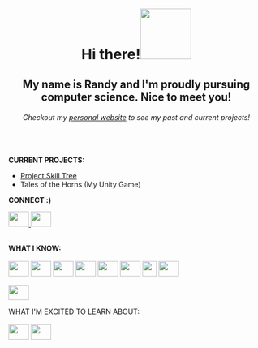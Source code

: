 <h1 align="center">Hi there!<img src="https://gifdb.com/images/high/heart-cheeks-cute-wave-wzwmnpr1f3b8mu4i.gif" width="100" height="100"/></h1>
<h2 align="center">My name is Randy and I'm proudly pursuing computer science. Nice to meet you!</h2>


<i><h6 align="center">Checkout my <a target="_blank" href="https://iamrandy.github.io/">personal website</a> to see my past and current projects!</h6></i>
<br><br>
<b>CURRENT PROJECTS:</b>
- <a href="https://github.com/iamRandy/projectSkillTree"> Project Skill Tree </a>
- Tales of the Horns (My Unity Game)

<b>CONNECT :)</b><br>

<a target="blank" href="https://www.linkedin.com/in/randythai/"><img height="30" width="40" src="https://raw.githubusercontent.com/rahuldkjain/github-profile-readme-generator/master/src/images/icons/Social/linked-in-alt.svg" /> </a>
<a target="blank" href="mailto:randythai360@gmail.com"><img height="30" width="40" src="https://upload.wikimedia.org/wikipedia/commons/7/7e/Gmail_icon_%282020%29.svg"/></a>
<br><br>

<b>WHAT I KNOW:</b> <br><br>
<img height="30" width="40" src="https://www.vectorlogo.zone/logos/java/java-icon.svg"/> 
<img height="30" width="40" src="https://www.vectorlogo.zone/logos/python/python-icon.svg"/> 
<img height="30" width="40" src="https://upload.wikimedia.org/wikipedia/commons/9/99/Unofficial_JavaScript_logo_2.svg"/> 
<img height="30" width="40" src="https://upload.wikimedia.org/wikipedia/commons/6/61/HTML5_logo_and_wordmark.svg"/> 
<img height="30" width="40" src="https://www.vectorlogo.zone/logos/w3_css/w3_css-icon.svg"/> 
<img height="30" width="40" src="https://upload.wikimedia.org/wikipedia/commons/b/bd/Logo_C_sharp.svg"/> 
<img height="30" width="28" src="https://www.vectorlogo.zone/logos/swift/swift-icon.svg"/> 
<img height="30" width="40" src="https://upload.wikimedia.org/wikipedia/commons/c/cf/Lua-Logo.svg"/> 


<img height="30" width="40" src="https://upload.wikimedia.org/wikipedia/commons/b/b2/Bootstrap_logo.svg"/> 

WHAT I'M EXCITED TO LEARN ABOUT:<br><br>
<img height="30" width="40" src="https://upload.wikimedia.org/wikipedia/commons/a/a7/React-icon.svg"/> 
<img height="30" width="40" src="https://upload.wikimedia.org/wikipedia/commons/1/18/C_Programming_Language.svg"/> 
<!--
**iamRandy/iamRandy** is a ✨ _special_ ✨ repository because its `README.md` (this file) appears on your GitHub profile.

Here are some ideas to get you started:

- 🔭 I’m currently working on ...
- 🌱 I’m currently learning ...
- 👯 I’m looking to collaborate on ...
- 🤔 I’m looking for help with ...
- 💬 Ask me about ...
- 📫 How to reach me: ...
- 😄 Pronouns: ...
- ⚡ Fun fact: ...
-->
